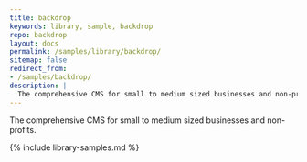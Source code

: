 ```yaml
---
title: backdrop
keywords: library, sample, backdrop
repo: backdrop
layout: docs
permalink: /samples/library/backdrop/
sitemap: false
redirect_from:
- /samples/backdrop/
description: |
  The comprehensive CMS for small to medium sized businesses and non-profits.
---
```


The comprehensive CMS for small to medium sized businesses and non-profits.


{% include library-samples.md %}
